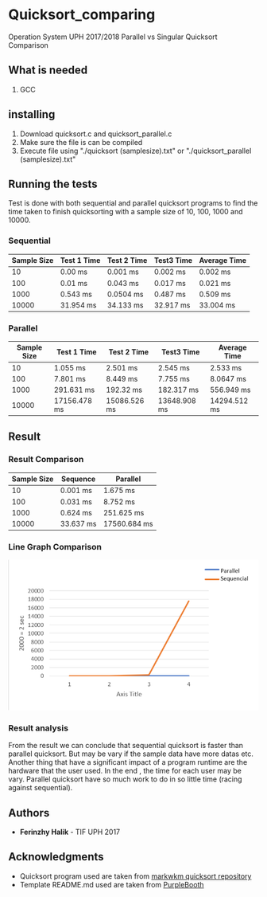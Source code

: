 # Quicksort_comparing

Operation System UPH 2017/2018 Parallel vs Singular Quicksort Comparison

## What is needed

1. GCC

## installing
1. Download quicksort.c and quicksort_parallel.c
2. Make sure the file is can be compiled 
3. Execute file using  "./quicksort (samplesize).txt" or "./quicksort_parallel (samplesize).txt"

## Running the tests

Test is done with both sequential and parallel quicksort programs to find the time taken to finish quicksorting with a sample size of 10, 100, 1000 and 10000.

### Sequential 

| Sample Size | Test 1 Time | Test 2 Time | Test3 Time | Average Time |
|---|---|---|---|---|
| 10 | 0.00 ms | 0.001 ms | 0.002 ms | 0.002 ms|
| 100 | 0.01 ms | 0.043 ms | 0.017 ms | 0.021 ms |
| 1000 | 0.543 ms | 0.0504 ms | 0.487 ms | 0.509 ms |
| 10000 | 31.954 ms | 34.133 ms | 32.917 ms | 33.004 ms |

### Parallel

| Sample Size | Test 1 Time | Test 2 Time | Test3 Time| Average Time |
|---|---|---|---|---|
| 10 | 1.055 ms | 2.501 ms | 2.545 ms | 2.533 ms |
| 100 | 7.801 ms | 8.449 ms | 7.755 ms | 8.0647 ms |
| 1000 | 291.631 ms | 192.32 ms | 182.317 ms | 556.949 ms |
| 10000 | 17156.478 ms | 15086.526 ms | 13648.908 ms | 14294.512 ms |
## Result

### Result Comparison

| Sample Size | Sequence | Parallel |
|---|---|---|
|10| 0.001 ms | 1.675 ms |
|100| 0.031 ms | 8.752 ms |
|1000| 0.624 ms | 251.625 ms | 
|10000| 33.637 ms | 17560.684 ms |

### Line Graph Comparison

![Comparison Graph](https://github.com/ferinzhyhalik/Quicksort_comparing/blob/master/quicksort%20chart.PNG)

### Result analysis

From the result we can conclude that sequential quicksort is faster than parallel quicksort. But may be vary if the sample data have more datas etc. Another thing that have a significant impact of a program runtime are the hardware that the user used. In the end , the time for each user may be vary.
Parallel quicksort have so much work to do in so little time (racing against sequential).

## Authors

* **Ferinzhy Halik** - TIF UPH 2017


## Acknowledgments

* Quicksort program used are taken from [markwkm quicksort repository](https://github.com/markwkm/quicksort)
* Template README.md used are taken from [PurpleBooth](https://gist.github.com/PurpleBooth/109311bb0361f32d87a2)
